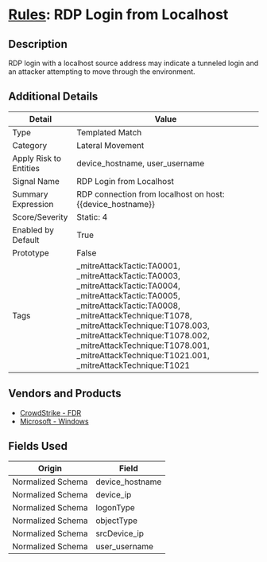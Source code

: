 # [Rules](README.md): RDP Login from Localhost

## Description
RDP login with a localhost source address may indicate a tunneled login and an attacker attempting to move through the environment.

## Additional Details
|Detail|Value|
|----|----|
|Type|Templated Match|
|Category|Lateral Movement|
|Apply Risk to Entities|device_hostname, user_username|
|Signal Name|RDP Login from Localhost|
|Summary Expression|RDP connection from localhost on host: {{device_hostname}}|
|Score/Severity|Static: 4|
|Enabled by Default|True|
|Prototype|False|
|Tags|_mitreAttackTactic:TA0001, _mitreAttackTactic:TA0003, _mitreAttackTactic:TA0004, _mitreAttackTactic:TA0005, _mitreAttackTactic:TA0008, _mitreAttackTechnique:T1078, _mitreAttackTechnique:T1078.003, _mitreAttackTechnique:T1078.002, _mitreAttackTechnique:T1078.001, _mitreAttackTechnique:T1021.001, _mitreAttackTechnique:T1021|
## Vendors and Products
- [CrowdStrike - FDR](../products/569a3a44-c29f-492e-bcf4-5dc04e2ab0f3.md)
- [Microsoft - Windows](../products/1ff7546c-cb36-4a24-87f7-89d2cecc5761.md)


## Fields Used

|Origin|Field|
|----|----|
|Normalized Schema|device_hostname|
|Normalized Schema|device_ip|
|Normalized Schema|logonType|
|Normalized Schema|objectType|
|Normalized Schema|srcDevice_ip|
|Normalized Schema|user_username|


